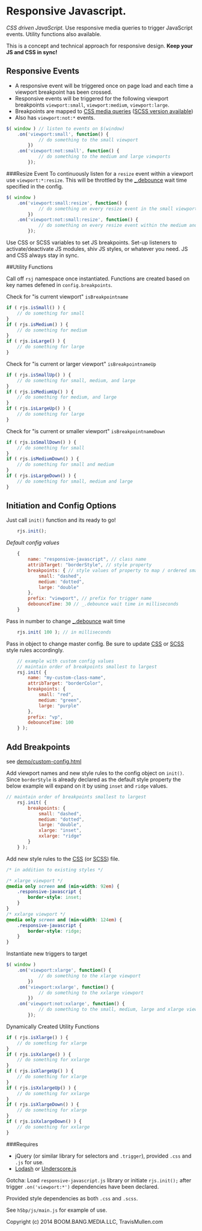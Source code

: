 # Responsive Javascript.
_CSS driven JavaScript._ Use responsive media queries to trigger JavaScript events. Utility functions also available.

This is a concept and technical approach for responsive design. **Keep your JS and CSS in sync!**

## Responsive Events
- A responsive event will be triggered once on page load and each time a viewport breakpoint has been crossed. 
- Responsive events will be triggered for the following viewport breakpoints `viewport:small`, `viewport:medium`, `viewport:large`. 
- Breakpoints are mapped to [CSS media queries](https://github.com/TravisMullen/responsive-javascript/blob/master/css/responsive-javascript.css) ([SCSS version available](https://github.com/TravisMullen/responsive-javascript/blob/master/scss/responsive-javascript.scss)) 
- Also has `viewport:not:*` events.

```js
$( window ) // listen to events on $(window)
    .on('viewport:small', function() {
            // do something to the small viewport
        })
    .on('viewport:not:small', function() {
            // do something to the medium and large viewports
        });
```

###Resize Event
To continuously listen for a `resize` event within a viewport use `viewport:*:resize`. This will be throttled by the [_.debounce](https://lodash.com/docs#debounce) wait time specified in the config. 

```js
$( window )
    .on('viewport:small:resize', function() {
            // do something on every resize event in the small viewport
        })
    .on('viewport:not:small:resize', function() {
            // do something on every resize event within the medium and large viewports
        });
```

Use CSS or SCSS variables to set JS breakpoints. Set-up listeners to activate/deactivate JS modules, shiv JS styles, or whatever you need. JS and CSS always stay in sync.


##Utility Functions 

Call off `rsj` namespace once instantiated. Functions are created based on key names defened in `config.breakpoints`.

Check for "is current viewport" `isBreakpointname`
```js
if ( rjs.isSmall() ) {
    // do something for small 
}
if ( rjs.isMedium() ) {
    // do something for medium
}
if ( rjs.isLarge() ) {
    // do something for large
}
```

Check for "is current or larger viewport" `isBreakpointnameUp`
```js
if ( rjs.isSmallUp() ) {
    // do something for small, medium, and large
}
if ( rjs.isMediumUp() ) {
    // do something for medium, and large
}
if ( rjs.isLargeUp() ) {
    // do something for large
}

```

Check for "is current or smaller viewport" `isBreakpointnameDown`
```js
if ( rjs.isSmallDown() ) {
    // do something for small 
}
if ( rjs.isMediumDown() ) {
    // do something for small and medium
}
if ( rjs.isLargeDown() ) {
    // do something for small, medium and large
}
```


## Initiation and Config Options


Just call `init()` function and its ready to go!
```js
    rjs.init();
```
_Default config values_ 
```js
    {
        name: "responsive-javascript", // class name
        attribTarget: "borderStyle", // style property
        breakpoints: { // style values of property to map / ordered smallest to largest
            small: "dashed",
            medium: "dotted",
            large: "double"
        },
        prefix: "viewport", // prefix for trigger name
        debounceTime: 30 // _.debounce wait time in milliseconds
    }
```

Pass in number to change [_.debounce](https://lodash.com/docs#debounce) wait time 
```js
    rjs.init( 100 ); // in milliseconds
```

Pass in object to change master config. Be sure to update [CSS](https://github.com/TravisMullen/responsive-javascript/blob/master/css/responsive-javascript.css) or [SCSS](https://github.com/TravisMullen/responsive-javascript/blob/master/scss/responsive-javascript.scss) style rules accordingly. 
```js
    // example with custom config values
    // maintain order of breakpoints smallest to largest
    rsj.init( {
        name: "my-custom-class-name",
        attribTarget: "borderColor",
        breakpoints: { 
            small: "red",
            medium: "green",
            large: "purple"
        },
        prefix: "vp",
        debounceTime: 100
    } );
```

## Add Breakpoints

see [demo/custom-config.html](https://github.com/TravisMullen/responsive-javascript/tree/master/demo/custom-config.html)

Add viewport names and new style rules to the config object on `init()`. Since `borderStyle` is already declared as the default style property the below example will expand on it by using `inset` and `ridge` values.
```js
// maintain order of breakpoints smallest to largest
    rsj.init( {
        breakpoints: {
            small: "dashed",
            medium: "dotted",
            large: "double",
            xlarge: "inset",
            xxlarge: "ridge"
        }
    } );
```

Add new style rules to the [CSS](https://github.com/TravisMullen/responsive-javascript/blob/master/css/responsive-javascript.css) (or [SCSS](https://github.com/TravisMullen/responsive-javascript/blob/master/scss/responsive-javascript.scss)) file.
```css
/* in addition to existing styles */

/* xlarge viewport */
@media only screen and (min-width: 92em) {
    .responsive-javascript {
        border-style: inset;
    }
}
/* xxlarge viewport */
@media only screen and (min-width: 124em) {
    .responsive-javascript {
        border-style: ridge;
    }
}
```

Instantiate new triggers to target
```js
$( window )
    .on('viewport:xlarge', function() {
            // do something to the xlarge viewport
        })
    .on('viewport:xxlarge', function() {
            // do something to the xxlarge viewport
        })
    .on('viewport:not:xxlarge', function() {
            // do something to the small, medium, large and xlarge viewports
        });
```

Dynamically Created Utility Functions 
```js
if ( rjs.isXlarge() ) {
    // do something for xlarge
}
if ( rjs.isXxlarge() ) {
    // do something for xxlarge
}
if ( rjs.isXlargeUp() ) {
    // do something for xlarge
}
if ( rjs.isXxlargeUp() ) {
    // do something for xxlarge
}
if ( rjs.isXlargeDown() ) {
    // do something for xlarge
}
if ( rjs.isXxlargeDown() ) {
    // do something for xxlarge
}
```

###Requires
- jQuery (or similar library for selectors and `.trigger`), provided `.css` and `.js` for use.
- [Lodash](https://lodash.com/docs#debounce) or [Underscore.js](http://underscorejs.org/#debounce)

Gotcha: Load `responsive-javascript.js` library or initiate `rjs.init();` after trigger `.on('viewport:*')` dependencies have been declared. 

Provided style dependencies as both `.css` and `.scss`.

See `h5bp/js/main.js` for example of use.



Copyright (c) 2014 BOOM.BANG.MEDIA.LLC, TravisMullen.com